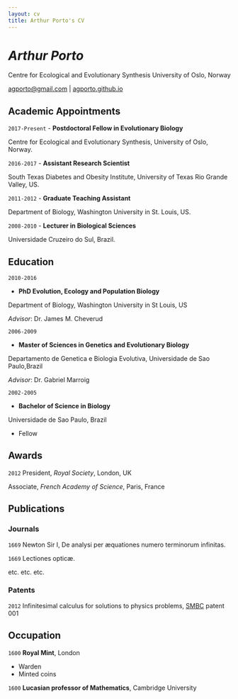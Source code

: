 ```yaml
---
layout: cv
title: Arthur Porto's CV
---
```

# _Arthur Porto_
Centre for Ecological and Evolutionary Synthesis
University of Oslo, Norway

<div id="webaddress">
<a href="agporto@gmail.com">agporto@gmail.com</a>
| <a href="http://agporto.github.io">agporto.github.io</a>
</div>

## Academic Appointments

`2017-Present` - __Postdoctoral Fellow in Evolutionary Biology__
 
 Centre for Ecological and Evolutionary Synthesis, University of Oslo, Norway.
 
`2016-2017` - __Assistant Research Scientist__

South Texas Diabetes and Obesity Institute, University of Texas Rio Grande Valley, US.	

`2011-2012` - __Graduate Teaching Assistant__

Department of Biology, Washington University in St. Louis, US.

`2008-2010` - __Lecturer in Biological Sciences__

Universidade Cruzeiro do Sul, Brazil. 

## Education

`2010-2016`
- __PhD Evolution, Ecology and Population Biology__ 

Department of Biology, Washington University in St Louis, US

_Advisor_: Dr. James M. Cheverud

`2006-2009`
- __Master of Sciences in Genetics and Evolutionary Biology__

Departamento de Genetica e Biologia Evolutiva, Universidade de Sao Paulo,Brazil

_Advisor_: Dr. Gabriel Marroig 

`2002-2005`
- __Bachelor of Science in Biology__

Universidade de Sao Paulo, Brazil


- Fellow



## Awards

`2012`
President, *Royal Society*, London, UK

Associate, *French Academy of Science*, Paris, France



## Publications

<!-- A list is also available [online](http://scholar.google.co.uk/citations?user=LTOTl0YAAAAJ) -->

### Journals

`1669`
Newton Sir I, De analysi per æquationes numero terminorum infinitas. 

`1669`
Lectiones opticæ.

etc. etc. etc.

### Patents

`2012`
Infinitesimal calculus for solutions to physics problems, [SMBC](http://www.techdirt.com/articles/20121011/09312820678/if-patents-had-been-around-time-newton.shtml) patent 001


## Occupation

`1600`
__Royal Mint__, London

- Warden
- Minted coins

`1600`
__Lucasian professor of Mathematics__, Cambridge University



<!-- ### Footer

Last updated: May 2013 -->


